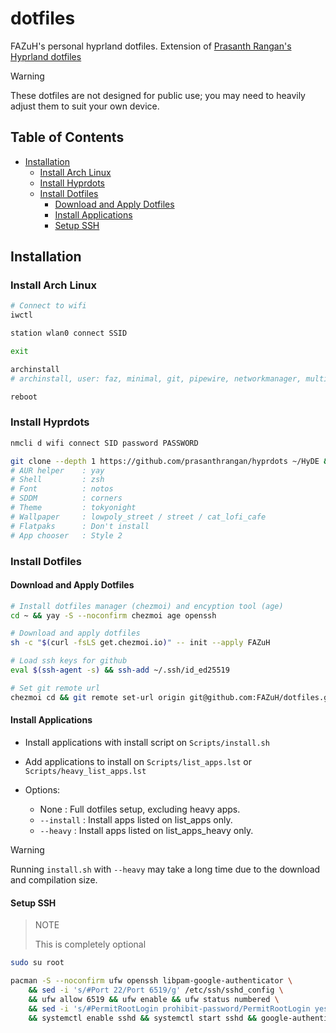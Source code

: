 # dotfiles

FAZuH's personal hyprland dotfiles. Extension of [Prasanth Rangan's Hyprland dotfiles](https://github.com/prasanthrangan/hyprdots)

> [!WARNING]
> 
> These dotfiles are not designed for public use; you may need to heavily adjust them to suit your own device.

## Table of Contents

- [Installation](#installation)
    - [Install Arch Linux](#install-arch-linux)
    - [Install Hyprdots](#install-hyprdots)
    - [Install Dotfiles](#install-dotfiles)
        - [Download and Apply Dotfiles](#download-and-apply-dotfiles)
        - [Install Applications](#install-applications)
        - [Setup SSH](#setup-ssh)

## Installation

### Install Arch Linux

```bash
# Connect to wifi
iwctl

station wlan0 connect SSID

exit

archinstall
# archinstall, user: faz, minimal, git, pipewire, networkmanager, multilib

reboot
```

### Install Hyprdots

```bash
nmcli d wifi connect SID password PASSWORD

git clone --depth 1 https://github.com/prasanthrangan/hyprdots ~/HyDE && cd ~/HyDE/Scripts && ./install.sh -drs
# AUR helper    : yay
# Shell         : zsh
# Font          : notos
# SDDM          : corners
# Theme         : tokyonight
# Wallpaper     : lowpoly_street / street / cat_lofi_cafe
# Flatpaks      : Don't install
# App chooser   : Style 2
```

### Install Dotfiles

#### Download and Apply Dotfiles

```bash
# Install dotfiles manager (chezmoi) and encyption tool (age)
cd ~ && yay -S --noconfirm chezmoi age openssh

# Download and apply dotfiles
sh -c "$(curl -fsLS get.chezmoi.io)" -- init --apply FAZuH

# Load ssh keys for github
eval $(ssh-agent -s) && ssh-add ~/.ssh/id_ed25519

# Set git remote url
chezmoi cd && git remote set-url origin git@github.com:FAZuH/dotfiles.git
```

#### Install Applications

- Install applications with install script on `Scripts/install.sh`
- Add applications to install on `Scripts/list_apps.lst` or `Scripts/heavy_list_apps.lst` 

- Options:
    - None : Full dotfiles setup, excluding heavy apps.
    - `--install` : Install apps listed on list_apps only.
    - `--heavy` : Install apps listed on list_apps_heavy only.

> [!WARNING]
> 
> Running `install.sh` with `--heavy` may take a long time due to the download and compilation size.

#### Setup SSH

> NOTE
>
> This is completely optional

```bash
sudo su root

pacman -S --noconfirm ufw openssh libpam-google-authenticator \
    && sed -i 's/#Port 22/Port 6519/g' /etc/ssh/sshd_config \
    && ufw allow 6519 && ufw enable && ufw status numbered \
    && sed -i 's/#PermitRootLogin prohibit-password/PermitRootLogin yes/g' /etc/ssh/sshd_config \
    && systemctl enable sshd && systemctl start sshd && google-authenticator && systemctl restart sshd
```
